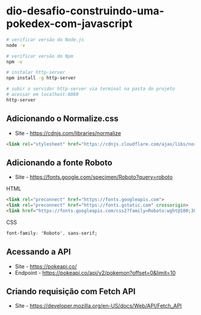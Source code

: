 # dio-desafio-construindo-uma-pokedex-com-javascript

```bash
# verificar versão do Node.js
node -v

# verificar versão do Npm
npm -v

# instalar http-server
npm install -g http-server

# subir o servidor http-server via terminal na pasta do projeto
# acessar em localhost:8080
http-server
```

## Adicionando o Normalize.css

* Site - <https://cdnjs.com/libraries/normalize>

```html
<link rel="stylesheet" href="https://cdnjs.cloudflare.com/ajax/libs/normalize/8.0.1/normalize.min.css" integrity="sha512-NhSC1YmyruXifcj/KFRWoC561YpHpc5Jtzgvbuzx5VozKpWvQ+4nXhPdFgmx8xqexRcpAglTj9sIBWINXa8x5w==" crossorigin="anonymous" referrerpolicy="no-referrer" />
```

## Adicionando a fonte Roboto

* Site - <https://fonts.google.com/specimen/Roboto?query=roboto>

HTML

```html
<link rel="preconnect" href="https://fonts.googleapis.com">
<link rel="preconnect" href="https://fonts.gstatic.com" crossorigin>
<link href="https://fonts.googleapis.com/css2?family=Roboto:wght@100;300;500;700&display=swap" rel="stylesheet">
```

CSS

```css
font-family: 'Roboto', sans-serif;
```

## Acessando a API

* Site - <https://pokeapi.co/>
* Endpoint - <https://pokeapi.co/api/v2/pokemon?offset=0&limit=10>

## Criando requisição com Fetch API

* Site - <https://developer.mozilla.org/en-US/docs/Web/API/Fetch_API>

